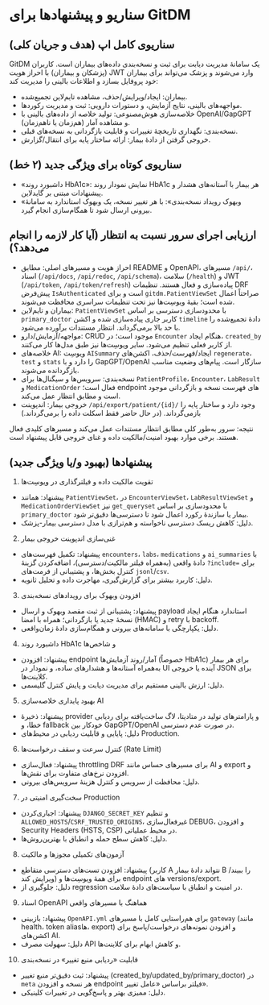 # سناریو و پیشنهادها برای GitDM

## سناریوی کامل اپ (هدف و جریان کلی)
GitDM یک سامانهٔ مدیریت دیابت برای ثبت و نسخه‌بندی داده‌های بیماران است. کاربران (پزشکان و بیماران) با احراز هویت JWT وارد می‌شوند و پزشک می‌تواند برای بیماران خود پروفایل بسازد و اطلاعات بالینی را مدیریت کند:
- بیماران: ایجاد/ویرایش/حذف، مشاهده تایم‌لاین تجمیع‌شده.
- مواجهه‌های بالینی، نتایج آزمایش، و دستورات دارویی: ثبت و مدیریت رکوردها.
- خلاصه‌سازی هوش‌مصنوعی: تولید خلاصه از داده‌های بالینی با OpenAI/GapGPT (هم‌زمان یا ناهم‌زمان) و مشاهده آمار.
- نسخه‌بندی: نگهداری تاریخچهٔ تغییرات و قابلیت بازگردانی به نسخه‌های قبلی.
- خروجی گرفتن از دادهٔ بیمار: ارائه ساختار پایه برای انتقال/گزارش.

## سناریوی کوتاه برای ویژگی جدید (۲ خط)
- «داشبورد روند HbA1c»: نمایش نمودار روند HbA1c هر بیمار با آستانه‌های هشدار و پیشنهادات مبتنی بر گایدلاین.
- «وبهوک رویداد نسخه‌بندی»: با هر تغییر نسخه، یک وبهوک استاندارد به سامانهٔ بیرونی ارسال شود تا همگام‌سازی انجام گیرد.

## ارزیابی اجرای سرور نسبت به انتظار (آیا کار لازمه را انجام می‌دهد؟)
- احراز هویت و مسیرهای اصلی: مطابق README و OpenAPI، مسیرهای `/api/`، اسناد (`/api/docs`, `/api/redoc`, `/api/schema`)، سلامت (`/health`) و JWT (`/api/token`, `/api/token/refresh`) پیاده‌سازی و فعال هستند. تنظیمات DRF پیش‌فرض `IsAuthenticated` است و برای `gitdm.PatientViewSet` صراحتاً اعمال شده است؛ بقیهٔ ویوسِت‌ها نیز تحت تنظیمات سراسری محافظت می‌شوند.
- بیماران و تایم‌لاین: `PatientViewSet` با محدودسازی دسترسی بر اساس `primary_doctor` کاربر جاری پیاده‌سازی شده و اکشن `timeline` دادهٔ تجمیع‌شده را با حد بالا برمی‌گرداند. انتظار مستندات برآورده می‌شود.
- مواجهه/آزمایش/دارو: CRUD موجود است؛ در `Encounter` هنگام ایجاد، `created_by` از کاربر فعلی تنظیم می‌شود. سایر ویوسِت‌ها نیز طبق مدل‌ها کار می‌کنند.
- خلاصه‌های AI: ویوسِت `AISummary` ایجاد/فهرست/حذف، اکشن‌های `regenerate`، `test` و `stats` را دارد و با GapGPT/OpenAI سازگار است. پیام‌های وضعیت مناسب بازگردانده می‌شوند.
- نسخه‌بندی: سرویس‌ها و سیگنال‌ها برای `PatientProfile`، `Encounter`، `LabResult` و `MedicationOrder` فعال است؛ endpoint های فهرست نسخه و بازگردانی موجود است و مطابق انتظار عمل می‌کند.
- خروجی بیمار: اندپوینت `/api/export/patient/{id}/` وجود دارد و ساختار پایه را بازمی‌گرداند. (در حال حاضر فقط اسکلت داده را برمی‌گرداند.)

نتیجه: سرور به‌طور کلی مطابق انتظار مستندات عمل می‌کند و مسیرهای کلیدی فعال هستند. برخی موارد بهبود امنیت/مالکیت داده و غنای خروجی قابل پیشنهاد است.

## پیشنهادها (بهبود و/یا ویژگی جدید)
1) تقویت مالکیت داده و فیلترگذاری در ویوسِت‌ها
- پیشنهاد: همانند `PatientViewSet`، در `EncounterViewSet`، `LabResultViewSet` و `MedicationOrderViewSet` نیز `get_queryset` با محدودسازی بر اساس `primary_doctor` بیمار یا سازندهٔ رکورد اعمال شود تا دسترسی‌ها دقیق‌تر شود.
- دلیل: کاهش ریسک دسترسی ناخواسته و هم‌ترازی با مدل دسترسی بیمار-پزشک.

2) غنی‌سازی اندپوینت خروجی بیمار
- پیشنهاد: تکمیل فهرست‌های `encounters`، `labs`، `medications` و `ai_summaries` با دادهٔ واقعی (به‌همراه فیلتر مالکیت/دسترسی)، اضافه‌کردن گزینهٔ `?include=` برای کنترل بخش‌ها، و پشتیبانی از فرمت‌های `jsonl`/`csv`.
- دلیل: کاربرد بیشتر برای گزارش‌گیری، مهاجرت داده و تحلیل ثانویه.

3) افزودن وبهوک برای رویدادهای نسخه‌بندی
- پیشنهاد: پشتیبانی از ثبت مقصد وبهوک و ارسال payload استاندارد هنگام ایجاد نسخهٔ جدید یا بازگردانی؛ همراه با امضا (HMAC) و retry با backoff.
- دلیل: یکپارچگی با سامانه‌های بیرونی و همگام‌سازی دادهٔ زمان‌واقعی.

4) داشبورد روند HbA1c و شاخص‌ها
- پیشنهاد: افزودن endpoint آمار/روند آزمایش‌ها (خصوصاً HbA1c) برای هر بیمار به‌همراه آستانه‌ها و هشدارهای ساده، و نمودار در UI آینده یا خروجی JSON برای کلاینت‌ها.
- دلیل: ارزش بالینی مستقیم برای مدیریت دیابت و پایش کنترل گلیسمی.

5) بهبود پایداری خلاصه‌سازی AI
- پیشنهاد: ذخیرهٔ provider و پارامترهای تولید در متادیتا، لاگ ساخت‌یافته برای ردیابی خطا، و fallback خودکار بین GapGPT/OpenAI در صورت عدم دسترسی.
- دلیل: پایایی و قابلیت ردیابی در محیط‌های Production.

6) کنترل سرعت و سقف درخواست‌ها (Rate Limit)
- پیشنهاد: فعال‌سازی throttling DRF برای مسیرهای حساس مانند AI و export و افزودن نرخ‌های متفاوت برای نقش‌ها.
- دلیل: محافظت از سرویس و کنترل هزینهٔ سرویس‌های بیرونی.

7) سخت‌گیری امنیتی در Production
- پیشنهاد: اجباری‌کردن `DJANGO_SECRET_KEY` و تنظیم `ALLOWED_HOSTS`/`CSRF_TRUSTED_ORIGINS`، غیر‌فعال‌سازی DEBUG، و افزودن Security Headers (HSTS, CSP) در محیط عملیاتی.
- دلیل: کاهش سطح حمله و انطباق با بهترین‌روش‌ها.

8) آزمون‌های تکمیلی مجوزها و مالکیت
- پیشنهاد: افزودن تست‌های دسترسی متقاطع (کاربر A نتواند دادهٔ بیمار B را ببیند/ویرایش کند) برای همهٔ ویوسِت‌ها و endpoint های versions/export.
- دلیل: جلوگیری از regression در امنیت و انطباق با سیاست‌های دادهٔ سلامت.

9) اسناد OpenAPI هماهنگ با مسیرهای واقعی
- پیشنهاد: بازبینی `OpenAPI.yml` برای هم‌راستایی کامل با مسیرهای `gateway` (مانند health، token aliasها، export) و افزودن نمونه‌های درخواست/پاسخ برای اکشن‌های AI.
- دلیل: سهولت مصرف API و کاهش ابهام برای کلاینت‌ها.

10) قابلیت «ردیابی منبع تغییر» در نسخه‌بندی
- پیشنهاد: ثبت دقیق‌تر منبع تغییر (created_by/updated_by/primary_doctor) در `meta` هر نسخه و افزودن endpoint فیلتر براساس «عامل تغییر».
- دلیل: ممیزی بهتر و پاسخ‌گویی در تغییرات کلینیکی.